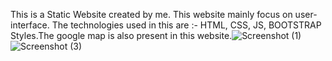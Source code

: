 This is a Static Website created by me. This website mainly focus on user-interface. The technologies used in this are :- HTML, CSS, JS, BOOTSTRAP Styles.The google map is also present in this website.![Screenshot (1)](https://github.com/user-attachments/assets/ee5e7817-5bb4-44d3-9ae0-f6ac77667b2f)
![Screenshot (3)](https://github.com/user-attachments/assets/6f8d007d-0b25-4bfc-9d84-94eb4927e7ad)
